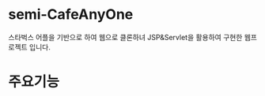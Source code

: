 <div>
  <h1>semi-CafeAnyOne</h1>
  스타벅스 어플을 기반으로 하여 웹으로 클론하녀 JSP&Servlet을 활용하여 구현한 웹프로젝트 입니다.
</div>
<div>
  <h1>주요기능</h1>
  <ul>
  
  </ul>
</div>


